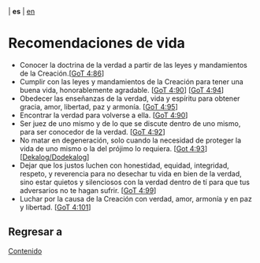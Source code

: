 | **es** | [en](../english/life-recommendations.md) 

# Recomendaciones de vida

- Conocer la doctrina de la verdad a partir de las leyes y mandamientos de la Creación.[[GoT 4:86](./referencias.md/#GoT)]
- Cumplir con las leyes y mandamientos de la Creación para tener una buena vida, honorablemente agradable. [[GoT 4:90](./referencias.md/#GoT)] [[GoT 4:94](./referencias.md/#GoT)]
- Obedecer las enseñanzas de la verdad, vida y espíritu para obtener gracia, amor, libertad, paz y armonía. [[GoT 4:95](./referencias.md/#GoT)]
- Encontrar la verdad para volverse a ella. [[GoT 4:90](./referencias.md/#GoT)]
- Ser juez de uno mismo y de lo que se discute dentro de uno mismo, para ser conocedor de la verdad. [[GoT 4:92](./referencias.md/#GoT)]
- No matar en degeneración, solo cuando la necesidad de proteger la vida de uno mismo o la del prójimo lo requiera. [[Got 4:93](./referencias.md/#GoT)] [[Dekalog/Dodekalog](./referencias.md/#DD)]
- Dejar que los justos luchen con honestidad, equidad, integridad, respeto, y reverencia para no desechar tu vida en bien de la verdad, sino estar quietos y silenciosos con la verdad dentro de tí para que tus adversarios no te hagan sufrir. [[GoT 4:99](./referencias.md/#GoT)]
- Luchar por la causa de la Creación con verdad, amor, armonía y en paz y libertad. [[GoT 4:101](./referencias.md/#GoT)]


## Regresar a

[Contenido](./contenido.md)
